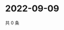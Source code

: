 # 2022-09-09

共 0 条

<!-- BEGIN WEIBO -->
<!-- 最后更新时间 Fri Sep 09 2022 22:21:28 GMT+0800 (China Standard Time) -->

<!-- END WEIBO -->
